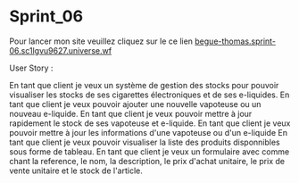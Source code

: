 # Sprint_06


Pour lancer mon site veuillez cliquez sur le ce lien [begue-thomas.sprint-06.sc1lgvu9627.universe.wf](http://begue-thomas.sprint-06.sc1lgvu9627.universe.wf/)


User Story :

En tant que client je veux un système de gestion des stocks pour pouvoir visualiser les stocks de ses cigarettes électroniques et de ses e-liquides.
En tant que client je veux pouvoir ajouter une nouvelle vapoteuse ou un nouveau e-liquide.
En tant que client je veux pouvoir mettre à jour rapidement le stock de ses vapoteuse et e-liquide.
En tant que client je veux pouvoir mettre à jour les informations d'une vapoteuse ou d'un e-liquide
En tant que client je veux pouvoir visualiser la liste des produits disponnibles sous forme de tableau.
En tant que client je veux un formulaire avec comme chant la reference, le nom, la description, le prix d'achat unitaire, le prix de vente unitaire et le stock de l'article.


